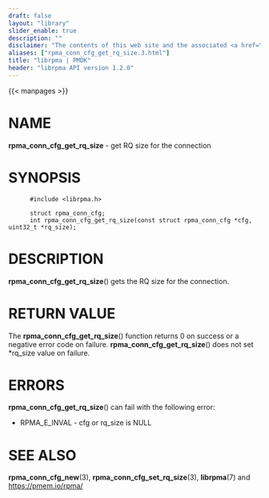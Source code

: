 ```yaml
---
draft: false
layout: "library"
slider_enable: true
description: ""
disclaimer: "The contents of this web site and the associated <a href=\"https://github.com/pmem\">GitHub repositories</a> are BSD-licensed open source."
aliases: ["rpma_conn_cfg_get_rq_size.3.html"]
title: "librpma | PMDK"
header: "librpma API version 1.2.0"
---
```

{{< manpages >}}

[comment]: <> (SPDX-License-Identifier: BSD-3-Clause)
[comment]: <> (Copyright 2020-2023, Intel Corporation)

# NAME

**rpma_conn_cfg_get_rq_size** - get RQ size for the connection

# SYNOPSIS

          #include <librpma.h>

          struct rpma_conn_cfg;
          int rpma_conn_cfg_get_rq_size(const struct rpma_conn_cfg *cfg, uint32_t *rq_size);

# DESCRIPTION

**rpma_conn_cfg_get_rq_size**() gets the RQ size for the connection.

# RETURN VALUE

The **rpma_conn_cfg_get_rq_size**() function returns 0 on success or a
negative error code on failure. **rpma_conn_cfg_get_rq_size**() does not
set \*rq_size value on failure.

# ERRORS

**rpma_conn_cfg_get_rq_size**() can fail with the following error:

-   RPMA_E\_INVAL - cfg or rq_size is NULL

# SEE ALSO

**rpma_conn_cfg_new**(3), **rpma_conn_cfg_set_rq_size**(3),
**librpma**(7) and https://pmem.io/rpma/
